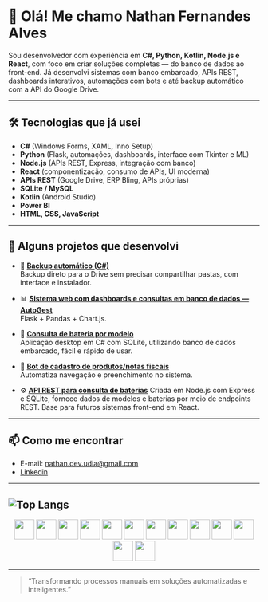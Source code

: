 # 👋 Olá! Me chamo Nathan Fernandes Alves

Sou desenvolvedor com experiência em **C#, Python, Kotlin, Node.js e React**, com foco em criar soluções completas — do banco de dados ao front-end. Já desenvolvi sistemas com banco embarcado, APIs REST, dashboards interativos, automações com bots e até backup automático com a API do Google Drive.

---

## 🛠️ Tecnologias que já usei

- **C#** (Windows Forms, XAML, Inno Setup)
- **Python** (Flask, automações, dashboards, interface com Tkinter e ML)
- **Node.js** (APIs REST, Express, integração com banco)
- **React** (componentização, consumo de APIs, UI moderna)
- **APIs REST** (Google Drive, ERP Bling, APIs próprias)
- **SQLite / MySQL**
- **Kotlin** (Android Studio)
- **Power BI**
- **HTML, CSS, JavaScript**

---

## 🧩 Alguns projetos que desenvolvi

- 🔄 **[Backup automático (C#)](https://github.com/Nathan-Dev-udia/BackupDriveCSharp)**  
  Backup direto para o Drive sem precisar compartilhar pastas, com interface e instalador.

- 📊 **[Sistema web com dashboards e consultas em banco de dados — AutoGest](https://github.com/Nathan-Dev-udia/AutoGest)**  
  Flask + Pandas + Chart.js.

- 🔋 **[Consulta de bateria por modelo](https://github.com/Nathan-Dev-udia/BateriaFacil)**  
  Aplicação desktop em C# com SQLite, utilizando banco de dados embarcado, fácil e rápido de usar.

- 🤖 **[Bot de cadastro de produtos/notas fiscais](https://github.com/Nathan-Dev-udia/nfe-automation-script)**  
  Automatiza navegação e preenchimento no sistema.

- ⚙️ **[API REST para consulta de baterias](https://github.com/Nathan-Dev-udia/react-node-bateria-api)**
  Criada em Node.js com Express e SQLite, fornece dados de modelos e baterias por meio de endpoints REST. Base para futuros sistemas front-end em React.


---

## 📫 Como me encontrar

- E-mail: nathan.dev.udia@gmail.com
- [Linkedin](https://www.linkedin.com/in/nathan-fernandes-93761a179/)
---
![Top Langs](https://github-readme-stats.vercel.app/api/top-langs/?username=Nathan-Dev-udia&layout=compact&langs_count=8&theme=radical)
---

<div align="center">
  <img src="https://cdn.jsdelivr.net/gh/devicons/devicon/icons/c/c-original.svg" width="40" height="40" />
  <img src="https://cdn.jsdelivr.net/gh/devicons/devicon/icons/csharp/csharp-original.svg" width="40" height="40" />
  <img src="https://cdn.jsdelivr.net/gh/devicons/devicon/icons/python/python-original.svg" width="40" height="40" />
  <img src="https://cdn.jsdelivr.net/gh/devicons/devicon/icons/flask/flask-original.svg" width="40" height="40" />
  <img src="https://cdn.jsdelivr.net/gh/devicons/devicon/icons/sqlite/sqlite-original.svg" width="40" height="40" />
  <img src="https://cdn.jsdelivr.net/gh/devicons/devicon/icons/mysql/mysql-original.svg" width="40" height="40" />
  <img src="https://cdn.jsdelivr.net/gh/devicons/devicon/icons/html5/html5-original.svg" width="40" height="40" />
  <img src="https://cdn.jsdelivr.net/gh/devicons/devicon/icons/css3/css3-original.svg" width="40" height="40" />
  <img src="https://cdn.jsdelivr.net/gh/devicons/devicon/icons/javascript/javascript-original.svg" width="40" height="40" />
  <img src="https://cdn.jsdelivr.net/gh/devicons/devicon/icons/kotlin/kotlin-original.svg" width="40" height="40" />
  <img src="https://cdn.jsdelivr.net/gh/devicons/devicon/icons/jupyter/jupyter-original.svg" width="40" height="40" />
  <img src="https://img.icons8.com/color/48/000000/power-bi.png" width="40" height="40" />
  <img src="https://cdn.jsdelivr.net/gh/devicons/devicon/icons/figma/figma-original.svg" width="40" height="40" />
</div>

---
> “Transformando processos manuais em soluções automatizadas e inteligentes.”
